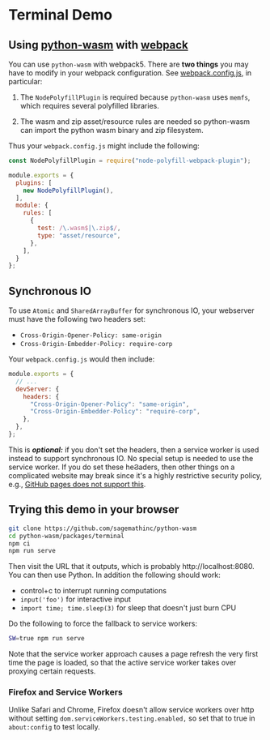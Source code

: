 # Terminal Demo

## Using [python\-wasm](https://www.npmjs.com/package/python-wasm) with [webpack](https://webpack.js.org/)

You can use `python-wasm` with webpack5.  There are **two things**
you may have to modify in your webpack configuration.
See [webpack.config.js](./webpack.config.js), in particular:

1. The `NodePolyfillPlugin` is required because `python-wasm` uses `memfs`, which requires several polyfilled libraries.

2. The wasm and zip asset/resource rules are needed so python\-wasm
   can import the python wasm binary and zip filesystem.

Thus your `webpack.config.js` might include the following:

```js
const NodePolyfillPlugin = require("node-polyfill-webpack-plugin");

module.exports = {
  plugins: [
    new NodePolyfillPlugin(),
  ],
  module: {
    rules: [
      {
        test: /\.wasm$|\.zip$/,
        type: "asset/resource",
      },
    ],
  }
};

```

## Synchronous IO

To use `Atomic` and `SharedArrayBuffer` for synchronous IO, your webserver must have the following two headers set:

- `Cross-Origin-Opener-Policy: same-origin`
- `Cross-Origin-Embedder-Policy: require-corp`

Your `webpack.config.js` would then include:

```js
module.exports = {
  // ...
  devServer: {
    headers: {
      "Cross-Origin-Opener-Policy": "same-origin",
      "Cross-Origin-Embedder-Policy": "require-corp",
    },
  },
};

```

This is _**optional:**_ if you don't set the headers, then a service worker is
used instead to support synchronous IO. No special setup is needed to use the
service worker. If you do set these heϨaders, then other things on a complicated
website may break since it's a highly restrictive security policy, e.g., [GitHub
pages does not support
this](https://github.com/github-community/community/discussions/13309).

## Trying this demo in your browser

```sh
git clone https://github.com/sagemathinc/python-wasm
cd python-wasm/packages/terminal
npm ci
npm run serve
```

Then visit the URL that it outputs, which is probably http://localhost:8080.  You can then use Python.   In addition the following should work:

- control\+c to interrupt running computations
- `input('foo')` for interactive input
- `import time; time.sleep(3)` for sleep that doesn't just burn CPU

Do the following to force the fallback to service workers:

```sh
SW=true npm run serve
```

Note that the service worker approach causes a page refresh the very first time the page is loaded, so that the active service worker takes over proxying certain requests.

### Firefox and Service Workers

Unlike Safari and Chrome, Firefox doesn't allow service workers over http without setting `dom.serviceWorkers.testing.enabled,` so set that to true in `about:config` to test locally.
